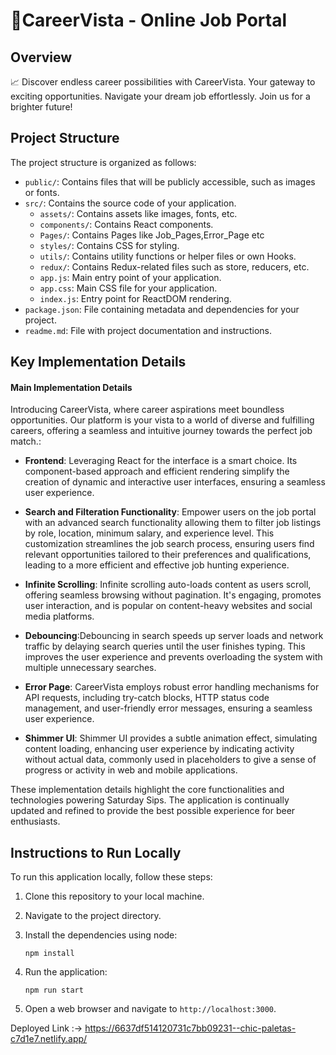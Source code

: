 # 🚀CareerVista - Online Job Portal

## Overview

📈 Discover endless career possibilities with CareerVista. Your gateway to exciting opportunities. Navigate your dream job effortlessly. Join us for a brighter future!  

## Project Structure

The project structure is organized as follows:

- `public/`: Contains files that will be publicly accessible, such as images or fonts.
- `src/`: Contains the source code of your application.
  - `assets/`: Contains assets like images, fonts, etc.
  - `components/`: Contains React components.
  - `Pages/`: Contains Pages like Job_Pages,Error_Page etc
  - `styles/`: Contains CSS for styling.
  - `utils/`: Contains utility functions or helper files or own Hooks.
  - `redux/`: Contains Redux-related files such as store, reducers, etc.
  - `app.js`: Main entry point of your application.
  - `app.css`: Main CSS file for your application.
  - `index.js`: Entry point for ReactDOM rendering.
- `package.json`: File containing metadata and dependencies for your project.
- `readme.md`: File with project documentation and instructions.

## Key Implementation Details

#### Main Implementation Details

Introducing CareerVista, where career aspirations meet boundless opportunities. Our platform is your vista to a world of diverse and fulfilling careers, offering a seamless and intuitive journey towards the perfect job match.:

- **Frontend**: Leveraging React for the interface is a smart choice. Its component-based approach and efficient rendering simplify the creation of dynamic and interactive user interfaces, ensuring a seamless user experience.


- **Search and Filteration Functionality**:  Empower users on the job portal with an advanced search functionality allowing them to filter job listings by role, location, minimum salary, and experience level. This customization streamlines the job search process, ensuring users find relevant opportunities tailored to their preferences and qualifications, leading to a more efficient and effective job hunting experience.  

- **Infinite Scrolling**:  Infinite scrolling auto-loads content as users scroll, offering seamless browsing without pagination. It's engaging, promotes user interaction, and is popular on content-heavy websites and social media platforms.

- **Debouncing**:Debouncing in search speeds up server loads and network traffic by delaying search queries until the user finishes typing. This improves the user experience and prevents overloading the system with multiple unnecessary searches. 

- **Error Page**: CareerVista employs robust error handling mechanisms for API requests, including try-catch blocks, HTTP status code management, and user-friendly error messages, ensuring a seamless user experience.

- **Shimmer UI**: Shimmer UI provides a subtle animation effect, simulating content loading, enhancing user experience by indicating activity without actual data, commonly used in placeholders to give a sense of progress or activity in web and mobile applications.

These implementation details highlight the core functionalities and technologies powering Saturday Sips. The application is continually updated and refined to provide the best possible experience for beer enthusiasts.


## Instructions to Run Locally

To run this application locally, follow these steps:

1. Clone this repository to your local machine.
2. Navigate to the project directory.
3. Install the dependencies using node:

    ```
    npm install 
    ```

4. Run the application:

    ```
    npm run start
    ```

5. Open a web browser and navigate to `http://localhost:3000`.

Deployed Link :-> https://6637df514120731c7bb09231--chic-paletas-c7d1e7.netlify.app/

